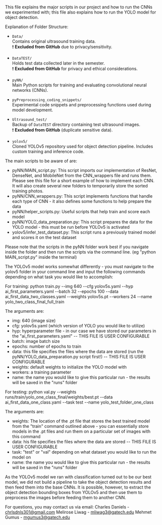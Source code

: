 This file explains the major scripts in our project and how to run the CNNs we experimented with; this file also explains how to run the YOLO model for object detection.

Explanation of Folder Structure:

- `Data/`  
   Contains original ultrasound training data.  
   ❗ **Excluded from GitHub** due to privacy/sensitivity.

- `DataTEST/`  
   Holds test data collected later in the semester.  
   ❗ **Excluded from GitHub** for privacy and ethical considerations.

- `pyNN/`  
   Main Python scripts for training and evaluating convolutional neural networks (CNNs).

- `pyPreprocessing_coding_snippets/`  
   Experimental code snippets and preprocessing functions used during model development.

- `Ultrasound_test/`  
   Backup of `DataTEST` directory containing test ultrasound images.  
   ❗ **Excluded from GitHub** (duplicate sensitive data).

- `yolov5/`  
   Cloned YOLOv5 repository used for object detection pipeline. Includes custom training and inference code.

The main scripts to be aware of are:
- pyNN/MAIN_script.py: This script imports our implementation of ResNet, DenseNet, and MobileNet from the CNN_wrappers file and runs them. Please see this file for a short
	       	       example of how to implement each CNN. It will also create several new folders to temporarily store the sorted training photos.
- pyNN/CNN_wrappers.py: This script implements functions that handle each type of CNN - it also defines some functions to help prepare the data
- pyNN/helper_scripts.py: Useful scripts that help train and score each model
- pyNN/YOLO_data_preparation.py: This script prepares the data for the YOLO model - this must be run before YOLOv5 is activated
- yolov5/infer_test_dataset.py: This script runs a previously trained model and scores it on the test dataset

Please note that the scripts in the pyNN folder work best if you navigate inside the folder and then run the scripts via the command line. (eg "python MAIN_script.py" inside the terminal)

The YOLOv5 model works somewhat differently - you must navigate to the yolov5 folder in your command line and input the following commands depending on what 
task you would like to accomplish:

For training:
python train.py --img 640 --cfg yolov5s.yaml --hyp ai_first_parameters.yaml --batch 32 --epochs 100 --data ai_first_data_two_classes.yaml --weights yolov5s.pt --workers 24 --name yolo_two_class_final_full_train

The arguments are:
- img: 640 (image size)
- cfg: yolov5s.yaml (which version of YOLO you would like to utilize)
- hyp: hyperparameter file - in our case we have stored our parameters in the "ai_first_parameters.yaml" -- THIS FILE IS USER CONFIGURABLE
- batch: image batch size
- epochs: number of epochs to train
- data: this file specifies the files where the data are stored (run the pyNN/YOLO_data_preparation.py script first!) -- THIS FILE IS USER CONFIGURABLE
- weights: default weights to initialize the YOLO model with
- workers: a training parameter
- name: the name you would like to give this particular run - the results will be saved in the "runs" folder

For testing:
python val.py --weights runs/train/yolo_one_class_final/weights/best.pt --data ai_first_data_one_class.yaml --task test --name yolo_test_folder_one_class

The arguments are:
- weights: The location of the .pt file that stores the best trained model from the "train" command outlined above - you can essentially store models in the .pt files and run them on a particular set of images with this command
- data: his file specifies the files where the data are stored -- THIS FILE IS USER CONFIGURABLE
- task: "test" or "val" depending on what dataset you would like to run the model on
- name: the name you would like to give this particular run - the results will be saved in the "runs" folder

As the YOLOv5 model we ran with classification turned out to be our best model, we did not build a pipeline to take the object detection results and then feed them into the base CNNs. 
It is possible, however, to extract the object detection bounding boxes from YOLOv5 and then use them to preprocess the images before feeding them to another CNN. 

For questions, you may contact us via email:
Charles Daniels - chrlsdnls301@gmail.com
Melirose Liwag - mliwag3@gatech.edu
Mehmet Gumus - mgumus3@gatech.edu
